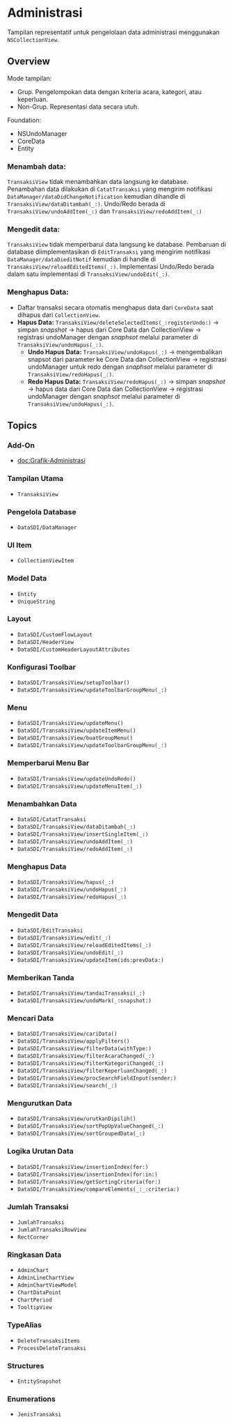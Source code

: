 # Administrasi
Tampilan representatif untuk pengelolaan data administrasi menggunakan `NSCollectionView`.

## Overview
Mode tampilan:
- Grup. Pengelompokan data dengan kriteria acara, kategori, atau keperluan.
- Non-Grup. Representasi data secara utuh.

Foundation:
- NSUndoManager
- CoreData
- Entity

### Menambah data:
``TransaksiView`` tidak menambahkan data langsung ke database. Penambahan data dilakukan di ``CatatTransaksi`` yang mengirim notifikasi ``DataManager/dataDidChangeNotification`` kemudian dihandle di ``TransaksiView/dataDitambah(_:)``. Undo/Redo berada di ``TransaksiView/undoAddItem(_:)`` dan ``TransaksiView/redoAddItem(_:)``

### Mengedit data:
``TransaksiView`` tidak memperbarui data langsung ke database. Pembaruan di database diimplementasikan di ``EditTransaksi`` yang mengirim notifikasi ``DataManager/dataDieditNotif`` kemudian di handle di ``TransaksiView/reloadEditedItems(_:)``. Implementasi Undo/Redo berada dalam satu implementasi di ``TransaksiView/undoEdit(_:)``.

### Menghapus Data:
- Daftar transaksi secara otomatis menghapus data dari `CoreData` saat dihapus dari `CollectionView`.
- **Hapus Data:** ``TransaksiView/deleteSelectedItems(_:registerUndo:)`` → simpan *snapshot* → hapus dari Core Data dan CollectionView → registrasi undoManager dengan *snaphsot* melalui parameter di ``TransaksiView/undoHapus(_:)``.
    - **Undo Hapus Data:** ``TransaksiView/undoHapus(_:)`` → mengembalikan snapsot dari parameter ke Core Data dan CollectionView → registrasi undoManager untuk redo dengan *snaphsot* melalui parameter di ``TransaksiView/redoHapus(_:)``.
    - **Redo Hapus Data:** ``TransaksiView/redoHapus(_:)`` → simpan *snapshot* → hapus data dari Core Data dan CollectionView → registrasi undoManager dengan *snaphsot* melalui parameter di ``TransaksiView/undoHapus(_:)``.



## Topics

### Add-On
- <doc:Grafik-Administrasi>

### Tampilan Utama
- ``TransaksiView``

### Pengelola Database
- ``DataSDI/DataManager``

### UI Item
- ``CollectionViewItem``

### Model Data
- ``Entity``
- ``UniqueString``

### Layout
- ``DataSDI/CustomFlowLayout``
- ``DataSDI/HeaderView``
- ``DataSDI/CustomHeaderLayoutAttributes``

### Konfigurasi Toolbar
- ``DataSDI/TransaksiView/setupToolbar()``
- ``DataSDI/TransaksiView/updateToolbarGroupMenu(_:)``

### Menu
- ``DataSDI/TransaksiView/updateMenu()``
- ``DataSDI/TransaksiView/updateItemMenu()``
- ``DataSDI/TransaksiView/buatGroupMenu()``
- ``DataSDI/TransaksiView/updateToolbarGroupMenu(_:)``

### Memperbarui Menu Bar
- ``DataSDI/TransaksiView/updateUndoRedo()``
- ``DataSDI/TransaksiView/updateMenuItem(_:)``

### Menambahkan Data
- ``DataSDI/CatatTransaksi``
- ``DataSDI/TransaksiView/dataDitambah(_:)``
- ``DataSDI/TransaksiView/insertSingleItem(_:)``
- ``DataSDI/TransaksiView/undoAddItem(_:)``
- ``DataSDI/TransaksiView/redoAddItem(_:)``

### Menghapus Data
- ``DataSDI/TransaksiView/hapus(_:)``
- ``DataSDI/TransaksiView/undoHapus(_:)``
- ``DataSDI/TransaksiView/redoHapus(_:)``

### Mengedit Data
- ``DataSDI/EditTransaksi``
- ``DataSDI/TransaksiView/edit(_:)``
- ``DataSDI/TransaksiView/reloadEditedItems(_:)``
- ``DataSDI/TransaksiView/undoEdit(_:)``
- ``DataSDI/TransaksiView/updateItem(ids:prevData:)``

### Memberikan Tanda
- ``DataSDI/TransaksiView/tandaiTransaksi(_:)``
- ``DataSDI/TransaksiView/undoMark(_:snapshot:)``

### Mencari Data
- ``DataSDI/TransaksiView/cariData()``
- ``DataSDI/TransaksiView/applyFilters()``
- ``DataSDI/TransaksiView/filterData(withType:)``
- ``DataSDI/TransaksiView/filterAcaraChanged(_:)``
- ``DataSDI/TransaksiView/filterKategoriChanged(_:)``
- ``DataSDI/TransaksiView/filterKeperluanChanged(_:)``
- ``DataSDI/TransaksiView/procSearchFieldInput(sender:)``
- ``DataSDI/TransaksiView/search(_:)``

### Mengurutkan Data
- ``DataSDI/TransaksiView/urutkanDipilih()``
- ``DataSDI/TransaksiView/sortPopUpValueChanged(_:)``
- ``DataSDI/TransaksiView/sortGroupedData(_:)``

### Logika Urutan Data
- ``DataSDI/TransaksiView/insertionIndex(for:)``
- ``DataSDI/TransaksiView/insertionIndex(for:in:)``
- ``DataSDI/TransaksiView/getSortingCriteria(for:)``
- ``DataSDI/TransaksiView/compareElements(_:_:criteria:)``

### Jumlah Transaksi
- ``JumlahTransaksi``
- ``JumlahTransaksiRowView``
- ``RectCorner``

### Ringkasan Data
- ``AdminChart``
- ``AdminLineChartView``
- ``AdminChartViewModel``
- ``ChartDataPoint``
- ``ChartPeriod``
- ``TooltipView``

### TypeAlias
- ``DeleteTransaksiItems``
- ``ProcessDeleteTransaksi``

### Structures
- ``EntitySnapshot``

### Enumerations
- ``JenisTransaksi``
